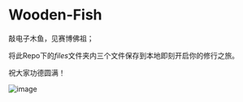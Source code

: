 # Wooden-Fish

敲电子木鱼，见赛博佛祖；

将此Repo下的*files*文件夹内三个文件保存到本地即刻开启你的修行之旅。

祝大家功德圆满！

![image](https://user-images.githubusercontent.com/110600178/201041184-94d07817-9e3b-4fd6-b252-34a9c8a95300.png)
